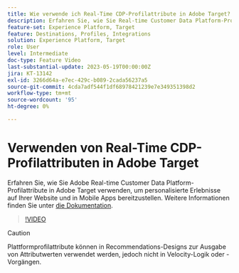 ```yaml
---
title: Wie verwende ich Real-Time CDP-Profilattribute in Adobe Target?
description: Erfahren Sie, wie Sie Real-time Customer Data Platform-Profilattribute in Adobe Target verwenden, um personalisierte Erlebnisse auf Ihrer Website und in Mobile Apps bereitzustellen.
feature-set: Experience Platform, Target
feature: Destinations, Profiles, Integrations
solution: Experience Platform, Target
role: User
level: Intermediate
doc-type: Feature Video
last-substantial-update: 2023-05-19T00:00:00Z
jira: KT-13142
exl-id: 3266d64a-e7ec-429c-b089-2cada56237a5
source-git-commit: 4cda7adf544f1df68978421239e7e349351398d2
workflow-type: tm+mt
source-wordcount: '95'
ht-degree: 0%

---
```


# Verwenden von Real-Time CDP-Profilattributen in Adobe Target

Erfahren Sie, wie Sie Adobe Real-time Customer Data Platform-Profilattribute in Adobe Target verwenden, um personalisierte Erlebnisse auf Ihrer Website und in Mobile Apps bereitzustellen. Weitere Informationen finden Sie unter [die Dokumentation](https://experienceleague.adobe.com/docs/target/using/integrate/integrating-with-rtcdp.html).

>[!VIDEO](https://video.tv.adobe.com/v/3419318/?learn=on)

>[!CAUTION]
>
>Plattformprofilattribute können in Recommendations-Designs zur Ausgabe von Attributwerten verwendet werden, jedoch nicht in Velocity-Logik oder -Vorgängen.
